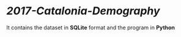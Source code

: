 # *2017-Catalonia-Demography*
It contains the dataset in **SQLite**  format and the program in **Python**
